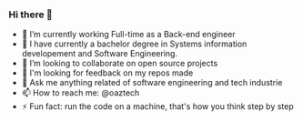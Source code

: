 ### Hi there 👋

- 🔭 I’m currently working Full-time as a Back-end engineer
- 🌱 I have currently a bachelor degree in Systems information developement and Software Engineering.
- 👯 I’m looking to collaborate on open source projects
- 🤔 I'm looking for feedback on my repos made
- 💬 Ask me anything related of software engineering and tech industrie
- 📫 How to reach me: @oaztech
- ⚡ Fun fact: run the code on a machine, that's how you think step by step

